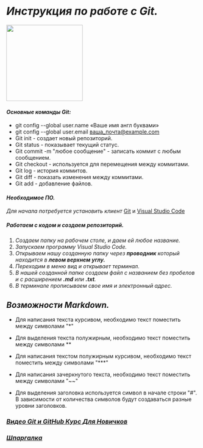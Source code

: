 # _Инструкция по работе с Git._

<img src="https://webfanat.com/view/assets/images/50.jpg" width="200"/>

#### _Основные команды Git:_

* git config --global user.name «Ваше имя англ буквами»
* git config --global user.email ваша_почта@example.com
* Git init - создает новый репозиторий.
* Git status - показывает текущий статус.
* Git commit -m "любое сообщение" - записать коммит с любым сообщением.
* Git checkout - используется для перемещения между коммитами.
* Git log - история коммитов.
* Git diff - показать изменения между коммитами.
* Git add - добавление файлов.

#### _Необходимое ПО._

_Для начала потребуется установить клиент_  [Git](https://git-scm.com/downloads) и [Visual Studio Code](https://code.visualstudio.com/)

##### _Работаем с кодом и создаем репозиторий._

1. _Создаем папку на рабочем столе, и даем ей любое название._
2. _Запускаем программу Visual Studio Code._
3. _Открываем нашу созданную папку через **проводник** который находится в **левом верхнем углу.**_
4. _Переходим в меню вид и открывает терминал._
5. _В нашей созданной папке создаем файл с названием без пробелов и с расширением **.md** или **.txt**._
6. _В терминале прописываем свое имя и электронный адрес._

## _Возможности Markdown._

* Для написания текста курсивом, необходимо текст поместить между символами "*" 
* Для выделения текста полужирным, необходимо текст поместить между символами **
* Для написания текстом полужирным курсивом, необходимо текст поместить между символами "***"
* Для написания зачеркнутого текста, необходимо текст поместить между символами "~~"

* Для выделения заголовка используется символ в начале строки "#". В зависимости от количества символов будут создаваться разные уровни заголовков.

### _[Видео Git и GitHub Курс Для Новичков](https://www.youtube.com/watch?v=zZBiln_2FhM&t=1032s&ab_channel=%D0%92%D0%BB%D0%B0%D0%B4%D0%B8%D0%BB%D0%B5%D0%BD%D0%9C%D0%B8%D0%BD%D0%B8%D0%BD)_

### _[Шпаргалка](https://training.github.com/downloads/ru/github-git-cheat-sheet/)_

